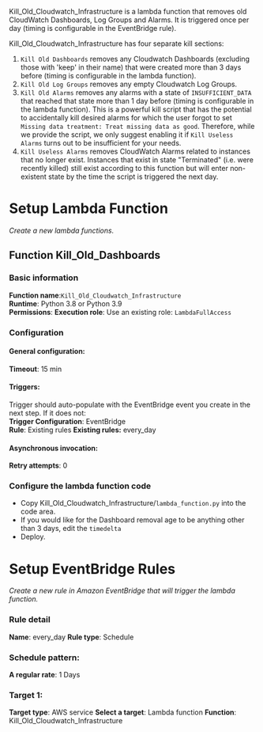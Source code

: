 Kill_Old_Cloudwatch_Infrastructure is a lambda function that removes old CloudWatch Dashboards, Log Groups and Alarms.
It is triggered once per day (timing is configurable in the EventBridge rule). 

Kill_Old_Cloudwatch_Infrastructure has four separate kill sections:  
1. `Kill Old Dashboards` removes any Cloudwatch Dashboards (excluding those with 'keep' in their name) that were created more than 3 days before (timing is configurable in the lambda function).
2. `Kill Old Log Groups` removes any empty Cloudwatch Log Groups.
3. `Kill Old Alarms` removes any alarms with a state of `INSUFFICIENT_DATA` that reached that state more than 1 day before (timing is configurable in the lambda function).
This is a powerful kill script that has the potential to accidentally kill desired alarms for which the user forgot to set `Missing data treatment: Treat missing data as good`.
Therefore, while we provide the script, we only suggest enabling it if `Kill Useless Alarms` turns out to be insufficient for your needs.
4. `Kill Useless Alarms` removes CloudWatch Alarms related to instances that no longer exist.
Instances that exist in state "Terminated" (i.e. were recently killed) still exist according to this function but will enter non-existent state by the time the script is triggered the next day.

# Setup Lambda Function

*Create a new lambda functions.*

## Function Kill_Old_Dashboards

### Basic information
**Function name**:`Kill_Old_Cloudwatch_Infrastructure`  
**Runtime**: Python 3.8 or Python 3.9  
**Permissions**: **Execution role**: Use an existing role:  `LambdaFullAccess`

### Configuration
#### General configuration:  
**Timeout**: 15 min  

#### Triggers:
Trigger should auto-populate with the EventBridge event you create in the next step.
If it does not:  
**Trigger Configuration**: EventBridge  
**Rule**: Existing rules
**Existing rules:** every_day

#### Asynchronous invocation:
**Retry attempts**: 0

### Configure the lambda function code
* Copy Kill_Old_Cloudwatch_Infrastructure/`lambda_function.py` into the code area.
* If you would like for the Dashboard removal age to be anything other than 3 days, edit the `timedelta`
* Deploy.

# Setup EventBridge Rules

*Create a new rule in Amazon EventBridge that will trigger the lambda function.*

### Rule detail
**Name**: every_day
**Rule type**: Schedule

### Schedule pattern:
**A regular rate**: 1 Days

### Target 1:
**Target type**: AWS service
**Select a target**: Lambda function
**Function**: Kill_Old_Cloudwatch_Infrastructure